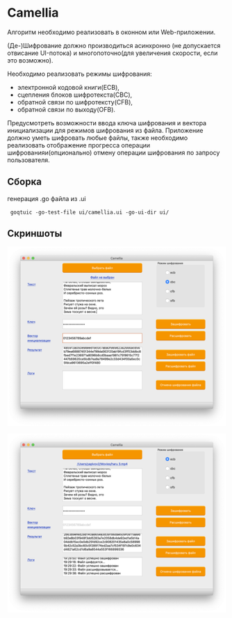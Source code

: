 # Camellia

Алгоритм необходимо реализовать в оконном или Web-приложении.

(Де-)Шифрование должно производиться асинхронно (не допускается отвисание UI-потока) и многопоточно(для увеличения скорости, если это возможно).

Необходимо реализовать режимы шифрования: 
- электронной кодовой книги(ECB),
- сцепления блоков шифротекста(CBC),
- обратной связи по шифротексту(CFB),
- обратной связи по выходу(OFB).

Предусмотреть возможности ввода ключа шифрования и вектора инициализации для режимов шифрования из файла.
Приложение должно уметь шифровать любые файлы, также необходимо реализовать отображение прогресса операции шифрованияи(опционально)
отмену операции шифрования по запросу пользователя.


## Сборка
генерация .go файла из .ui
```shell script
 goqtuic -go-test-file ui/camellia.ui -go-ui-dir ui/
```

## Скриншоты

![Lab3](https://github.com/elizarpif/camelia/blob/develop/screenshots/6.png)

![Lab3](https://github.com/elizarpif/camelia/blob/develop/screenshots/7.png)